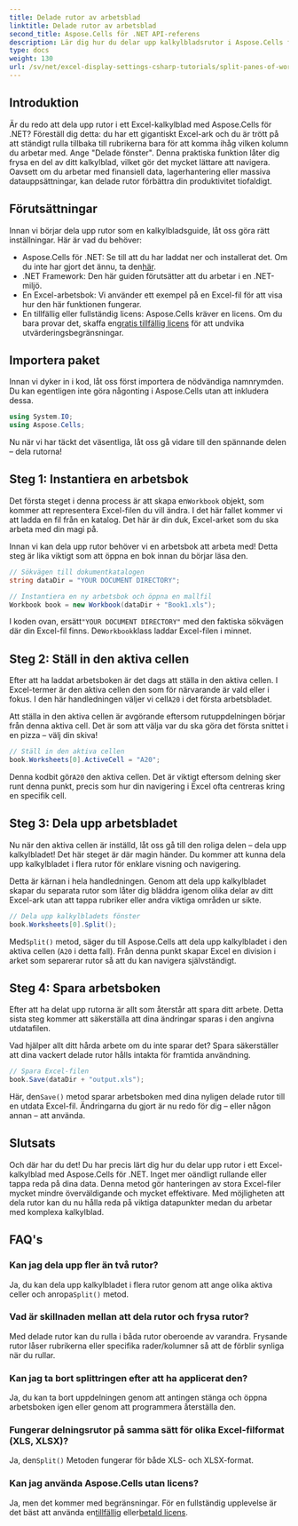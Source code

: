 ```yaml
---
title: Delade rutor av arbetsblad
linktitle: Delade rutor av arbetsblad
second_title: Aspose.Cells för .NET API-referens
description: Lär dig hur du delar upp kalkylbladsrutor i Aspose.Cells för .NET med vår steg-för-steg-guide. Förbättra Excel-filnavigering med denna enkla handledning.
type: docs
weight: 130
url: /sv/net/excel-display-settings-csharp-tutorials/split-panes-of-worksheet/
---
```

## Introduktion

Är du redo att dela upp rutor i ett Excel-kalkylblad med Aspose.Cells för .NET? Föreställ dig detta: du har ett gigantiskt Excel-ark och du är trött på att ständigt rulla tillbaka till rubrikerna bara för att komma ihåg vilken kolumn du arbetar med. Ange "Delade fönster". Denna praktiska funktion låter dig frysa en del av ditt kalkylblad, vilket gör det mycket lättare att navigera. Oavsett om du arbetar med finansiell data, lagerhantering eller massiva datauppsättningar, kan delade rutor förbättra din produktivitet tiofaldigt. 

## Förutsättningar

Innan vi börjar dela upp rutor som en kalkylbladsguide, låt oss göra rätt inställningar. Här är vad du behöver:

-  Aspose.Cells för .NET: Se till att du har laddat ner och installerat det. Om du inte har gjort det ännu, ta den[här](https://releases.aspose.com/cells/net/).
- .NET Framework: Den här guiden förutsätter att du arbetar i en .NET-miljö.
- En Excel-arbetsbok: Vi använder ett exempel på en Excel-fil för att visa hur den här funktionen fungerar.
-  En tillfällig eller fullständig licens: Aspose.Cells kräver en licens. Om du bara provar det, skaffa en[gratis tillfällig licens](https://purchase.aspose.com/temporary-license/) för att undvika utvärderingsbegränsningar.

## Importera paket

Innan vi dyker in i kod, låt oss först importera de nödvändiga namnrymden. Du kan egentligen inte göra någonting i Aspose.Cells utan att inkludera dessa.

```csharp
using System.IO;
using Aspose.Cells;
```

Nu när vi har täckt det väsentliga, låt oss gå vidare till den spännande delen – dela rutorna!

## Steg 1: Instantiera en arbetsbok

 Det första steget i denna process är att skapa en`Workbook` objekt, som kommer att representera Excel-filen du vill ändra. I det här fallet kommer vi att ladda en fil från en katalog. Det här är din duk, Excel-arket som du ska arbeta med din magi på.

Innan vi kan dela upp rutor behöver vi en arbetsbok att arbeta med! Detta steg är lika viktigt som att öppna en bok innan du börjar läsa den.

```csharp
// Sökvägen till dokumentkatalogen
string dataDir = "YOUR DOCUMENT DIRECTORY";

// Instantiera en ny arbetsbok och öppna en mallfil
Workbook book = new Workbook(dataDir + "Book1.xls");
```

 I koden ovan, ersätt`"YOUR DOCUMENT DIRECTORY"` med den faktiska sökvägen där din Excel-fil finns. De`Workbook`klass laddar Excel-filen i minnet.

## Steg 2: Ställ in den aktiva cellen

 Efter att ha laddat arbetsboken är det dags att ställa in den aktiva cellen. I Excel-termer är den aktiva cellen den som för närvarande är vald eller i fokus. I den här handledningen väljer vi cell`A20` i det första arbetsbladet.

Att ställa in den aktiva cellen är avgörande eftersom rutuppdelningen börjar från denna aktiva cell. Det är som att välja var du ska göra det första snittet i en pizza – välj din skiva!

```csharp
// Ställ in den aktiva cellen
book.Worksheets[0].ActiveCell = "A20";
```

 Denna kodbit gör`A20` den aktiva cellen. Det är viktigt eftersom delning sker runt denna punkt, precis som hur din navigering i Excel ofta centreras kring en specifik cell.

## Steg 3: Dela upp arbetsbladet

Nu när den aktiva cellen är inställd, låt oss gå till den roliga delen – dela upp kalkylbladet! Det här steget är där magin händer. Du kommer att kunna dela upp kalkylbladet i flera rutor för enklare visning och navigering.

Detta är kärnan i hela handledningen. Genom att dela upp kalkylbladet skapar du separata rutor som låter dig bläddra igenom olika delar av ditt Excel-ark utan att tappa rubriker eller andra viktiga områden ur sikte.

```csharp
// Dela upp kalkylbladets fönster
book.Worksheets[0].Split();
```

 Med`Split()` metod, säger du till Aspose.Cells att dela upp kalkylbladet i den aktiva cellen (`A20` i detta fall). Från denna punkt skapar Excel en division i arket som separerar rutor så att du kan navigera självständigt.

## Steg 4: Spara arbetsboken

Efter att ha delat upp rutorna är allt som återstår att spara ditt arbete. Detta sista steg kommer att säkerställa att dina ändringar sparas i den angivna utdatafilen.

Vad hjälper allt ditt hårda arbete om du inte sparar det? Spara säkerställer att dina vackert delade rutor hålls intakta för framtida användning.

```csharp
// Spara Excel-filen
book.Save(dataDir + "output.xls");
```

 Här, den`Save()` metod sparar arbetsboken med dina nyligen delade rutor till en utdata Excel-fil. Ändringarna du gjort är nu redo för dig – eller någon annan – att använda.

## Slutsats

Och där har du det! Du har precis lärt dig hur du delar upp rutor i ett Excel-kalkylblad med Aspose.Cells för .NET. Inget mer oändligt rullande eller tappa reda på dina data. Denna metod gör hanteringen av stora Excel-filer mycket mindre överväldigande och mycket effektivare. Med möjligheten att dela rutor kan du nu hålla reda på viktiga datapunkter medan du arbetar med komplexa kalkylblad.

## FAQ's

### Kan jag dela upp fler än två rutor?  
 Ja, du kan dela upp kalkylbladet i flera rutor genom att ange olika aktiva celler och anropa`Split()` metod.

### Vad är skillnaden mellan att dela rutor och frysa rutor?  
Med delade rutor kan du rulla i båda rutor oberoende av varandra. Frysande rutor låser rubrikerna eller specifika rader/kolumner så att de förblir synliga när du rullar.

### Kan jag ta bort splittringen efter att ha applicerat den?  
Ja, du kan ta bort uppdelningen genom att antingen stänga och öppna arbetsboken igen eller genom att programmera återställa den.

### Fungerar delningsrutor på samma sätt för olika Excel-filformat (XLS, XLSX)?  
 Ja, den`Split()` Metoden fungerar för både XLS- och XLSX-format.

### Kan jag använda Aspose.Cells utan licens?  
 Ja, men det kommer med begränsningar. För en fullständig upplevelse är det bäst att använda en[tillfällig](https://purchase.aspose.com/temporary-license/) eller[betald licens](https://purchase.aspose.com/buy).